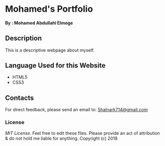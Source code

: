 # Mohamed's Portfolio
#### By : **Mohamed Abdullahi Elmoge**
## Description
This is a descriptive webpage about myself.
## Language Used for this Website
* HTML5
* CSS3
## Contacts
For direct feedback, please send an email to: Shalnark714@gmail.com
### License
*MIT License*. Feel free to edit these files. Please provide an act of attribution & do not hold me liable for anything.
Copyright (c) 2018 
